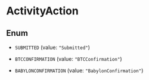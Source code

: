 

# ActivityAction

## Enum


* `SUBMITTED` (value: `"Submitted"`)

* `BTCCONFIRMATION` (value: `"BTCConfirmation"`)

* `BABYLONCONFIRMATION` (value: `"BabylonConfirmation"`)



